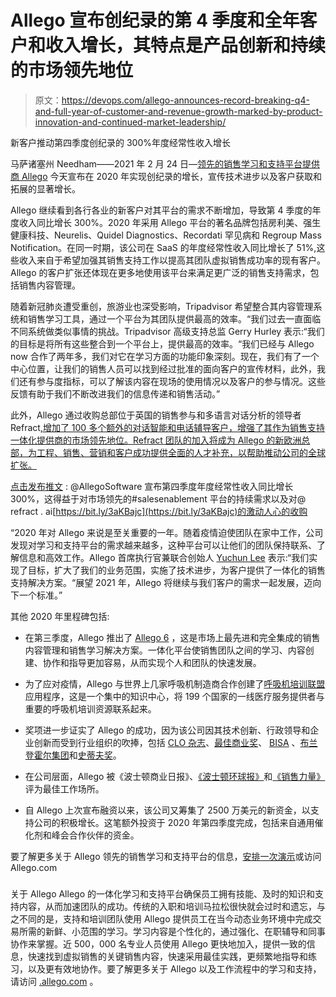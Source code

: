 # Allego 宣布创纪录的第 4 季度和全年客户和收入增长，其特点是产品创新和持续的市场领先地位

> 原文：<https://devops.com/allego-announces-record-breaking-q4-and-full-year-of-customer-and-revenue-growth-marked-by-product-innovation-and-continued-market-leadership/>

新客户推动第四季度创纪录的 300%年度经常性收入增长

马萨诸塞州 Needham——2021 年 2 月 24 日—[领先的销售学习和支持平台提供商 Allego](https://www.allego.com/) 今天宣布在 2020 年实现创纪录的增长，宣传技术进步以及客户获取和拓展的显著增长。

Allego 继续看到各行各业的新客户对其平台的需求不断增加，导致第 4 季度的年度收入同比增长 300%。2020 年采用 Allego 平台的著名品牌包括房利美、强生健康科技、Neurelis、Quidel Diagnostics、Recordati 罕见病和 Regroup Mass Notification。在同一时期，该公司在 SaaS 的年度经常性收入同比增长了 51%,这些收入来自于希望加强其销售支持工作以提高其团队虚拟销售成功率的现有客户。Allego 的客户扩张还体现在更多地使用该平台来满足更广泛的销售支持需求，包括销售内容管理。

随着新冠肺炎遭受重创，旅游业也深受影响，Tripadvisor 希望整合其内容管理系统和销售学习工具，通过一个平台为其团队提供最高的效率。“我们过去一直面临不同系统做类似事情的挑战。Tripadvisor 高级支持总监 Gerry Hurley 表示:“我们的目标是将所有这些整合到一个平台上，提供最高的效率。“我们已经与 Allego now 合作了两年多，我们对它在学习方面的功能印象深刻。现在，我们有了一个中心位置，让我们的销售人员可以找到经过批准的面向客户的宣传材料，此外，我们还有参与度指标，可以了解该内容在现场的使用情况以及客户的参与情况。这些反馈有助于我们不断改进我们的信息传递和销售活动。”

此外，Allego 通过收购总部位于英国的销售参与和多语言对话分析的领导者 Refract[,增加了 100 多个额外的对话智能和电话辅导客户，增强了其作为销售支持一体化提供商的市场领先地位。Refract 团队的加入将成为 Allego 的新欧洲总部，为工程、销售、营销和客户成功提供全面的人才补充，以帮助推动公司的全球扩张。](https://www.refract.ai/)

[点击发布推文](https://ctt.ac/GzecK) : @AllegoSoftware 宣布第四季度年度经常性收入同比增长 300%，这得益于对市场领先的#salesenablement 平台的持续需求以及对@ refract . ai[https://bit.ly/3aKBajc](https://bit.ly/3aKBajc)的激动人心的收购

“2020 年对 Allego 来说是至关重要的一年。随着疫情迫使团队在家中工作，公司发现对学习和支持平台的需求越来越多，这种平台可以让他们的团队保持联系、了解信息和高效工作。Allego 首席执行官兼联合创始人 [Yuchun Lee](https://www.linkedin.com/in/yuchun-lee-9298915b/) 表示:“我们实现了目标，扩大了我们的业务范围，实施了技术进步，为客户提供了一体化的销售支持解决方案。“展望 2021 年，Allego 将继续与我们客户的需求一起发展，迈向下一个标准。”

其他 2020 年里程碑包括:

*   在第三季度，Allego 推出了 [Allego 6](https://www.allego.com/news/new-allego-6-platform-delivers-all-in-one-solution-for-sales-learning-and-enablement-to-make-virtual-teams-more-productive-and-successful/) ，这是市场上最先进和完全集成的销售内容管理和销售学习解决方案。一体化平台使销售团队之间的学习、内容创建、协作和指导更加容易，从而实现个人和团队的快速发展。

*   为了应对疫情，Allego 与世界上几家呼吸机制造商合作创建了[呼吸机培训联盟](https://www.allego.com/news/ventilator-manufacturers-unite-to-form-ventilator-training-alliance-during-covid-19-pandemic/)应用程序，这是一个集中的知识中心，将 199 个国家的一线医疗服务提供者与重要的呼吸机培训资源联系起来。

*   奖项进一步证实了 Allego 的成功，因为该公司因其技术创新、行政领导和企业创新而受到行业组织的吹捧，包括 [CLO 杂志](https://www.allego.com/news/allego-wins-clo-learning-in-practice-award-from-chief-learning-officer-magazine-for-the-second-year-in-a-row/)、[最佳商业奖](https://www.bestinbizawards.com/2020-winners/)、 [BISA](https://www.allego.com/news/allego-wins-2020-bisa-technology-innovation-award-for-the-second-straight-year/) 、[布兰登霍尔集团](https://www.brandonhall.com/excellenceawards/excellence-technology.php?year=2020#BestAdvanceinSalesTrainingOnlineApplication)和[史蒂夫奖](https://stevieawards.com/sales/2020-stevie%C2%AE-award-winners)。

*   在公司层面，Allego 被《波士顿商业日报》、[《波士顿环球报》](https://www.allego.com/news/the-boston-globe-names-allego-a-top-place-to-work-for-2020/)和[《销售力量》](https://www.allego.com/news/allego-achieves-ranking-on-selling-powers-annual-50-best-companies-to-sell-for-list/)评为最佳工作场所。

*   自 Allego 上次宣布融资以来，该公司又筹集了 2500 万美元的新资金，以支持公司的积极增长。这笔额外投资于 2020 年第四季度完成，包括来自通用催化剂和峰会合作伙伴的资金。

要了解更多关于 Allego 领先的销售学习和支持平台的信息，[安排一次演示](https://www.allego.com/request-demo/)或访问 Allego.com

###

关于 Allego
Allego 的一体化学习和支持平台确保员工拥有技能、及时的知识和支持内容，从而加速团队的成功。传统的入职和培训马拉松很快就会过时和遗忘，与之不同的是，支持和培训团队使用 Allego 提供员工在当今动态业务环境中完成交易所需的新鲜、小范围的学习。学习内容是个性化的，通过强化、在职辅导和同事协作来掌握。近 500，000 名专业人员使用 Allego 更快地加入，提供一致的信息，快速找到虚拟销售的关键销售内容，快速采用最佳实践，更频繁地指导和练习，以及更有效地协作。要了解更多关于 Allego 以及工作流程中的学习和支持，请访问 [.allego.com](https://www.allego.com/) 。